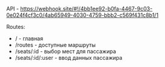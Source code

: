 API - https://webhook.site/#!/4bb1ee92-b0fa-4467-9c03-0e024f4cf3c0/4ab65949-4030-4759-bbb2-c569f431c8b1/1

Routes: 
- / - главная 
- /routes - доступные маршруты  
- /seats/:id - выбор мест для пассажира
- /seats/:id/:user - ввод данных пассажира
